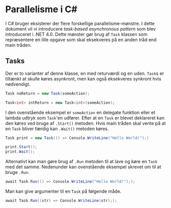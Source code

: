 # Parallelisme i C#
I C# bruger eksisterer der flere forskellige parallelisme-mønstre. I dette dokument vil vi introducere _task-based asynchronous pattern_ som blev introduceret i .NET 4.0. Dette mønster gør brug af `Task` klassen som repræsentere en lille opgave som skal eksekveres på en anden tråd end main tråden.

## Tasks
Der er to varianter af denne klasse, en med returværdi og en uden. `Task`s er tiltænkt at skulle køres asynkront, men kan også eksekveres synkront hvis nødvendigt.
```csharp
Task noReturn = new Task(someAction);

Task<int> intReturn = new Task<int>(someAction);
```
I den ovenstående eksempel er `someAction` en delegate funktion eller et lambda udtryk som `Task`'en udfører. Efter at en `Task` er blevet deklareret kan den køres ved bruge af `.Start()` metoden. Hvis main tråden skal vente på at en `Task` bliver færdig kan `.Wait()` metoden køres.
```csharp
Task print = new Task(() => Console.WriteLine("Hello World!");)

print.Start();
print.Wait();
```
Alternativt kan man gøre brug af `.Run` metoden til at lave og køre en `Task` med det samme. Nedenunder kan ovenstående eksempel skrevet om til at bruge `.Run`.
```csharp
await Task.Run(() => Console.WriteLine("Hello World!"););
```
Man kan give argumenter til en `Task` på følgende måde.
```csharp
await Task.Run((str) => Console.WriteLine(str););
```
